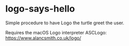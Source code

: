 # logo-says-hello
Simple procedure to have Logo the turtle greet the user.

Requires the macOS Logo interpreter ASCLogo: https://www.alancsmith.co.uk/logo/
